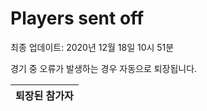# Players sent off
최종 업데이트: 2020년 12월 18일 10시 51분


경기 중 오류가 발생하는 경우 자동으로 퇴장됩니다.


| 퇴장된 참가자 |
|:---:|